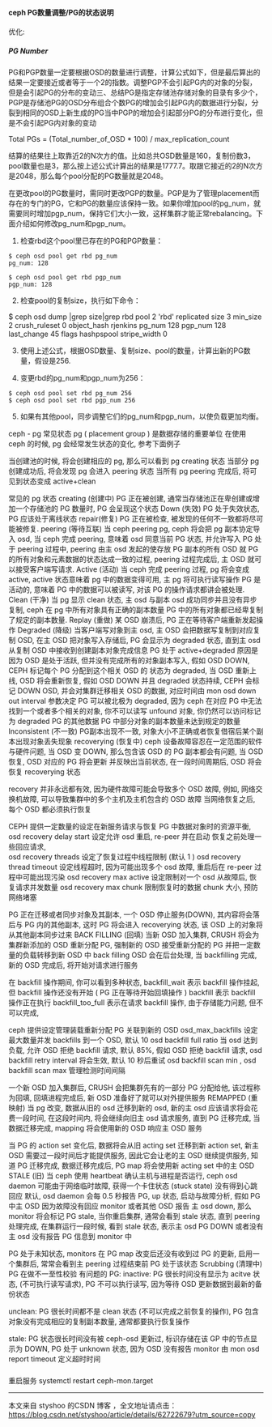 [](https://www.cnblogs.com/kuku0223/p/8214412.html)
#### ceph PG数量调整/PG的状态说明


优化:　　
##### PG Number

PG和PGP数量一定要根据OSD的数量进行调整，计算公式如下，但是最后算出的结果一定要接近或者等于一个2的指数。调整PGP不会引起PG内的对象的分裂，但是会引起PG的分布的变动三、总结PG是指定存储池存储对象的目录有多少个，PGP是存储池PG的OSD分布组合个数PG的增加会引起PG内的数据进行分裂，分裂到相同的OSD上新生成的PG当中PGP的增加会引起部分PG的分布进行变化，但是不会引起PG内对象的变动

Total PGs = (Total_number_of_OSD * 100) / max_replication_count

结算的结果往上取靠近2的N次方的值。比如总共OSD数量是160，复制份数3，pool数量也是3，那么按上述公式计算出的结果是1777.7。取跟它接近的2的N次方是2048，那么每个pool分配的PG数量就是2048。

在更改pool的PG数量时，需同时更改PGP的数量。PGP是为了管理placement而存在的专门的PG，它和PG的数量应该保持一致。如果你增加pool的pg_num，就需要同时增加pgp_num，保持它们大小一致，这样集群才能正常rebalancing。下面介绍如何修改pg_num和pgp_num。

1. 检查rbd这个pool里已存在的PG和PGP数量：

```
$ ceph osd pool get rbd pg_num
pg_num: 128

$ ceph osd pool get rbd pgp_num
pgp_num: 128
```
2. 检查pool的复制size，执行如下命令：

$ ceph osd dump |grep size|grep rbd
pool 2 'rbd' replicated size 3 min_size 2 crush_ruleset 0 object_hash rjenkins pg_num 128 pgp_num 128 last_change 45 flags hashpspool stripe_width 0

3. 使用上述公式，根据OSD数量、复制size、pool的数量，计算出新的PG数量，假设是256.

4. 变更rbd的pg_num和pgp_num为256：

```
$ ceph osd pool set rbd pg_num 256
$ ceph osd pool set rbd pgp_num 256
```

5. 如果有其他pool，同步调整它们的pg_num和pgp_num，以使负载更加均衡。


ceph - pg 常见状态
pg ( placement group ) 是数据存储的重要单位
在使用 ceph 的时候, pg 会经常发生状态的变化, 参考下面例子



当创建池的时候, 将会创建相应的 pg, 那么可以看到 pg creating 状态
当部分 pg 创建成功后, 将会发现 pg 会进入 peering 状态
当所有 pg peering 完成后,  将可见到状态变成 active+clean


常见的 pg 状态
creating (创建中)
PG 正在被创建, 通常当存储池正在卑创建或增加一个存储池的 PG 数量时, PG 会呈现这个状态
Down (失效)
PG 处于失效状态, PG 应该处于离线状态
repair(修复)
PG 正在被检查, 被发现的任何不一致都将尽可能被修复.
peering (等待互联)
当 ceph peering pg, ceph 将会把 pg 副本协定导入 osd, 当 ceph 完成 peering, 意味着 osd 同意当前 PG 状态, 并允许写入
PG 处于 peering 过程中, peering 由主 osd 发起的使存放 PG 副本的所有 OSD 就 PG 的所有对象和元素数据的状态达成一致的过程,  peering 过程完成后, 主 OSD 就可以接受客户端写请求.
Active (活动)
当 ceph 完成 peering 过程, pg 将会变成 active, active 状态意味着 pg 中的数据变得可用, 主 pg 将可执行读写操作
PG 是活动的, 意味着 PG 中的数据可以被读写, 对该 PG 的操作请求都讲会被处理.
Clean (干净)
当 pg 显示 clean 状态, 主 osd 与副本 osd 成功同步并且没有异步复制, ceph 在 pg 中所有对象具有正确的副本数量
PG 中的所有对象都已经卑复制了规定的副本数量.
Replay (重做)
某 OSD 崩溃后, PG 正在等待客户端重新发起操作
Degraded (降级)
当客户端写对象到主 osd, 主 OSD 会把数据写复制到对应复制 OSD, 在主 OSD 把对象写入存储后, PG 会显示为 degraded 状态, 直到主 osd 从复制 OSD 中接收到创建副本对象完成信息
PG 处于 active+degraded 原因是因为 OSD 是处于活跃, 但并没有完成所有的对象副本写入, 假如 OSD DOWN, CEPH 标记每个 PG 分配到这个相关 OSD 的
状态为 degraded, 当 OSD 重新上线, OSD 将会重新恢复,
假如 OSD DOWN 并且 degraded 状态持续, CEPH 会标记 DOWN OSD, 并会对集群迁移相关 OSD 的数据, 对应时间由 mon osd down out interval 参数决定
PG 可以被北极为 degraded, 因为 ceph 在对应 PG 中无法找到一个或者多个相关的对象, 你不可以读写 unfound 对象, 你仍然可以访问标记为 degraded PG 的其他数据
PG 中部分对象的副本数量未达到规定的数量
Inconsistent (不一致)
PG副本出现不一致, 对象大小不正确或者恢复借宿后某个副本出现对象丢失现象
recoverying (恢复中)
ceph 设备故障容忍在一定范围的软件与硬件问题, 当 OSD 变 DOWN, 那么包含该 OSD 的 PG 副本都会有问题, 当 OSD 恢复, OSD 对应的 PG 将会更新
并反映出当前状态, 在一段时间周期后, OSD 将会恢复 recoverying 状态

recovery 并非永远都有效, 因为硬件故障可能会导致多个 OSD 故障, 例如, 网络交换机故障, 可以导致集群中的多个主机及主机包含的 OSD 故障
当网络恢复之后, 每个 OSD 都必须执行恢复

CEPH 提供一定数量的设定在新服务请求与恢复 PG 中数据对象时的资源平衡,  
osd recovery delay start 设定允许 osd 重启, re-peer 并在启动 恢复之前处理一些回应请求,  
osd recovery threads 设定了恢复过程中线程限制 (默认 1 )
osd recovery thread timeout 设定线程超时, 因为可能出现多个 osd 故障, 重启后在 re-peer 过程中可能出现污染
osd recovery max active 设定限制对一个 osd 从故障后, 恢复请求并发数量
osd recovery max chunk 限制恢复时的数据 chunk 大小, 预防网络堵塞

PG 正在迁移或者同步对象及其副本, 一个 OSD 停止服务(DOWN), 其内容将会落后与 PG 内的其他副本, 这时 PG 将会进入 recoverying 状态, 该 OSD 上的对象将从其他副本同步过来
BACK FILLING (回填)
当新 OSD 加入集群, CRUSH 将会为集群新添加的 OSD 重新分配 PG, 强制新的 OSD 接受重新分配的 PG 并把一定数量的负载转移到新 OSD 中
back filling OSD 会在后台处理, 当 backfilling 完成, 新的 OSD 完成后, 将开始对请求进行服务

在 backfill 操作期间, 你可以看到多种状态,
backfill_wait 表示 backfill 操作挂起, 但 backfill 操作还没有开始 ( PG 正在等待开始回填操作 )
backfill 表示 backfill 操作正在执行
backfill_too_full 表示在请求 backfill 操作, 由于存储能力问题, 但不可以完成,

ceph 提供设定管理装载重新分配 PG 关联到新的 OSD
osd_max_backfills 设定最大数量并发 backfills 到一个 OSD, 默认 10
osd backfill full ratio  当 osd 达到负载, 允许 OSD 拒绝 backfill 请求, 默认 85%,
假如 OSD 拒绝 backfill 请求,  osd backfill retry interval 将会生效, 默认 10 秒后重试
osd backfill scan min ,  osd backfill scan max 管理检测时间间隔

一个新 OSD 加入集群后, CRUSH 会把集群先有的一部分 PG 分配给他, 该过程称为回填, 回填进程完成后, 新 OSD 准备好了就可以对外提供服务
REMAPPED (重映射)
当 pg 改变, 数据从旧的 osd 迁移到新的 osd, 新的主 osd 应该请求将会花费一段时间, 在这段时间内, 将会继续向旧主 osd 请求服务, 直到
PG 迁移完成, 当数据迁移完成,  mapping 将会使用新的 OSD 响应主 OSD 服务

当 PG 的 action set 变化后, 数据将会从旧 acting set 迁移到新 action set, 新主 OSD 需要过一段时间后才能提供服务, 因此它会让老的主 OSD 继续提供服务, 知道 PG 迁移完成, 数据迁移完成后, PG map 将会使用新 acting set 中的主 OSD
STALE (旧)
当 ceph 使用 heartbeat 确认主机与进程是否运行,  ceph osd daemon 可能由于网络临时故障, 获得一个卡住状态 (stuck state) 没有得到心跳回应
默认, osd daemon 会每 0.5 秒报告 PG, up 状态, 启动与故障分析,
假如 PG 中主 OSD 因为故障没有回应 monitor 或者其他 OSD 报告 主 osd down, 那么 monitor 将会标记 PG stale,
当你重启集群, 通常会看到 stale 状态, 直到 peering 处理完成,
在集群运行一段时候, 看到 stale 状态, 表示主 osd PG DOWN 或者没有主 osd 没有报告 PG 信息到 monitor 中

PG 处于未知状态, monitors 在 PG map 改变后还没有收到过 PG 的更新, 启用一个集群后, 常常会看到主 peering 过程结束前 PG 处于该状态
Scrubbing (清理中)
PG 在做不一至性校验
有问题的 PG:
inactive:
PG 很长时间没有显示为 acitve 状态, (不可执行读写请求), PG 不可以执行读写, 因为等待 OSD 更新数据到最新的备份状态

unclean:
PG 很长时间都不是 clean 状态 (不可以完成之前恢复的操作), PG 包含对象没有完成相应的复制副本数量, 通常都要执行恢复操作

stale:
PG 状态很长时间没有被 ceph-osd 更新过, 标识存储在该 GP 中的节点显示为 DOWN, PG 处于 unknown 状态, 因为 OSD 没有报告 monitor 由 mon osd report timeout 定义超时时间


###

重启服务
systemctl restart ceph-mon.target

---------------------

本文来自 styshoo 的CSDN 博客 ，全文地址请点击：https://blog.csdn.net/styshoo/article/details/62722679?utm_source=copy
